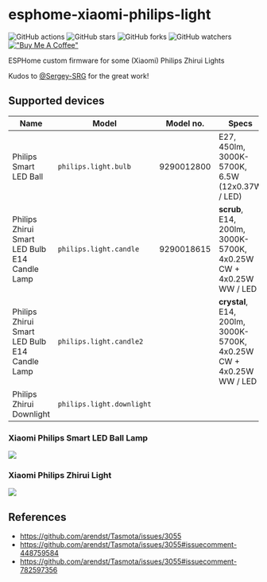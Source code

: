 # esphome-xiaomi-philips-light

![GitHub actions](https://github.com/syssi/esphome-xiaomi-philips-light/actions/workflows/ci.yaml/badge.svg)
![GitHub stars](https://img.shields.io/github/stars/syssi/esphome-xiaomi-philips-light)
![GitHub forks](https://img.shields.io/github/forks/syssi/esphome-xiaomi-philips-light)
![GitHub watchers](https://img.shields.io/github/watchers/syssi/esphome-xiaomi-philips-light)
[!["Buy Me A Coffee"](https://img.shields.io/badge/buy%20me%20a%20coffee-donate-yellow.svg)](https://www.buymeacoffee.com/syssi)

ESPHome custom firmware for some (Xiaomi) Philips Zhirui Lights

Kudos to [@Sergey-SRG](https://github.com/Sergey-SRG/ESPHome-Xiaomi-Philips-light) for the great work!

## Supported devices

| Name                             | Model                   | Model no.   | Specs |
| -------------------------------- | ----------------------- | ----------- | ----- |
| Philips Smart LED Ball           | `philips.light.bulb`      | 9290012800  | E27, 450lm, 3000K-5700K, 6.5W (12x0.37W / LED)  |
| Philips Zhirui Smart LED Bulb E14 Candle Lamp  | `philips.light.candle`    | 9290018615  | **scrub**, E14, 200lm, 3000K-5700K, 4x0.25W CW + 4x0.25W WW / LED  |
| Philips Zhirui Smart LED Bulb E14 Candle Lamp  | `philips.light.candle2`   |             | **crystal**, E14, 200lm, 3000K-5700K, 4x0.25W CW + 4x0.25W WW / LED  |
| Philips Zhirui Downlight         | `philips.light.downlight` |             | |

### Xiaomi Philips Smart LED Ball Lamp
![](/image/xiaomi-philips-smart.jpg)

### Xiaomi Philips Zhirui Light
![](/image/xiaomi-philips-smart-2.jpg)

## References

* https://github.com/arendst/Tasmota/issues/3055
* https://github.com/arendst/Tasmota/issues/3055#issuecomment-448759584
* https://github.com/arendst/Tasmota/issues/3055#issuecomment-782597356

